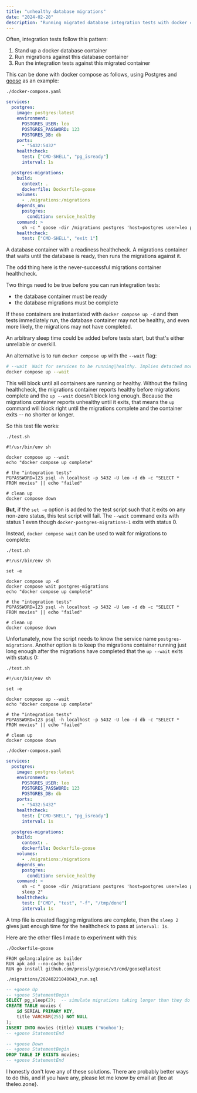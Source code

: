 ```yaml
---
title: "unhealthy database migrations"
date: "2024-02-20"
description: "Running migrated database integration tests with docker compose, by Leo Robinovitch"
---
```


Often, integration tests follow this pattern:

1. Stand up a docker database container
2. Run migrations against this database container
3. Run the integration tests against this migrated container

This can be done with docker compose as follows, using Postgres and [goose](https://github.com/pressly/goose) as an
example:

`./docker-compose.yaml`

```yaml
services:
  postgres:
    image: postgres:latest
    environment:
      POSTGRES_USER: leo
      POSTGRES_PASSWORD: 123
      POSTGRES_DB: db
    ports:
      - "5432:5432"
    healthcheck:
      test: ["CMD-SHELL", "pg_isready"]
      interval: 1s

  postgres-migrations:
    build:
      context: .
      dockerfile: Dockerfile-goose
    volumes:
      - ./migrations:/migrations
    depends_on:
      postgres:
        condition: service_healthy
    command: >
      sh -c " goose -dir /migrations postgres 'host=postgres user=leo password=123 dbname=db' up"
    healthcheck:
      test: ["CMD-SHELL", "exit 1"]
```

A database container with a readiness healthcheck. A migrations container that waits until the database is ready, then
runs the migrations against it.

The odd thing here is the never-successful migrations container healthcheck.

Two things need to be true before you can run integration tests:

- the database container must be ready
- the database migrations must be complete

If these containers are instantiated with `docker compose up -d` and then tests immediately run, the database container
may not be healthy, and even more likely, the migrations may not have completed.

An arbitrary sleep time could be added before tests start, but that's either unreliable or overkill.

An alternative is to run `docker compose up` with the `--wait` flag:

```sh
# --wait  Wait for services to be running|healthy. Implies detached mode.
docker compose up --wait
```

This will block until all containers are running or healthy. Without the failing healthcheck, the migrations container
reports healthy before migrations complete and the `up --wait` doesn't block long enough. Because the migrations
container reports unhealthy until it exits, that means the `up` command will block right until the migrations complete
and the container exits -- no shorter or longer.

So this test file works:

`./test.sh`

```shell
#!/usr/bin/env sh

docker compose up --wait
echo "docker compose up complete"

# the "integration tests"
PGPASSWORD=123 psql -h localhost -p 5432 -U leo -d db -c "SELECT * FROM movies" || echo "failed"

# clean up
docker compose down
```

**But**, if the `set -e` option is added to the test script such that it exits on any non-zero status, this test script
will fail. The `--wait` command exits with status 1 even though `docker-postgres-migrations-1` exits with status 0.

Instead, `docker compose wait` can be used to wait for migrations to complete:

`./test.sh`

```shell
#!/usr/bin/env sh

set -e

docker compose up -d
docker compose wait postgres-migrations
echo "docker compose up complete"

# the "integration tests"
PGPASSWORD=123 psql -h localhost -p 5432 -U leo -d db -c "SELECT * FROM movies" || echo "failed"

# clean up
docker compose down
```

Unfortunately, now the script needs to know the service name `postgres-migrations`. Another option is to keep the
migrations container running just long enough after the migrations have completed that the `up --wait` exits with status
0:

`./test.sh`

```shell
#!/usr/bin/env sh

set -e

docker compose up --wait
echo "docker compose up complete"

# the "integration tests"
PGPASSWORD=123 psql -h localhost -p 5432 -U leo -d db -c "SELECT * FROM movies" || echo "failed"

# clean up
docker compose down
```

`./docker-compose.yaml`

```yaml
services:
  postgres:
    image: postgres:latest
    environment:
      POSTGRES_USER: leo
      POSTGRES_PASSWORD: 123
      POSTGRES_DB: db
    ports:
      - "5432:5432"
    healthcheck:
      test: ["CMD-SHELL", "pg_isready"]
      interval: 1s

  postgres-migrations:
    build:
      context: .
      dockerfile: Dockerfile-goose
    volumes:
      - ./migrations:/migrations
    depends_on:
      postgres:
        condition: service_healthy
    command: >
      sh -c " goose -dir /migrations postgres 'host=postgres user=leo password=123 dbname=db' up && touch /tmp/done &&
      sleep 2"
    healthcheck:
      test: ["CMD", "test", "-f", "/tmp/done"]
      interval: 1s
```

A tmp file is created flagging migrations are complete, then the `sleep 2` gives just enough time for the healthcheck to
pass at `interval: 1s`.

Here are the other files I made to experiment with this:

`./Dockerfile-goose`

```docker
FROM golang:alpine as builder
RUN apk add --no-cache git
RUN go install github.com/pressly/goose/v3/cmd/goose@latest
```

`./migrations/20240221040043_run.sql`

```sql
-- +goose Up
-- +goose StatementBegin
SELECT pg_sleep(2);  -- simulate migrations taking longer than they do
CREATE TABLE movies (
    id SERIAL PRIMARY KEY,
    title VARCHAR(255) NOT NULL
);
INSERT INTO movies (title) VALUES ('Woohoo');
-- +goose StatementEnd

-- +goose Down
-- +goose StatementBegin
DROP TABLE IF EXISTS movies;
-- +goose StatementEnd
```

I honestly don't love any of these solutions. There are probably better ways to do this, and if you have any, please let
me know by email at {leo at theleo.zone}.
